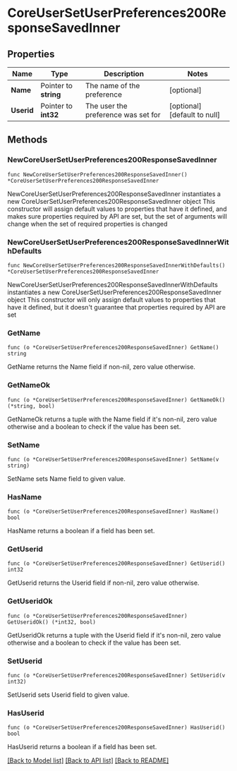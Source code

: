 # CoreUserSetUserPreferences200ResponseSavedInner

## Properties

Name | Type | Description | Notes
------------ | ------------- | ------------- | -------------
**Name** | Pointer to **string** | The name of the preference | [optional] 
**Userid** | Pointer to **int32** | The user the preference was set for | [optional] [default to null]

## Methods

### NewCoreUserSetUserPreferences200ResponseSavedInner

`func NewCoreUserSetUserPreferences200ResponseSavedInner() *CoreUserSetUserPreferences200ResponseSavedInner`

NewCoreUserSetUserPreferences200ResponseSavedInner instantiates a new CoreUserSetUserPreferences200ResponseSavedInner object
This constructor will assign default values to properties that have it defined,
and makes sure properties required by API are set, but the set of arguments
will change when the set of required properties is changed

### NewCoreUserSetUserPreferences200ResponseSavedInnerWithDefaults

`func NewCoreUserSetUserPreferences200ResponseSavedInnerWithDefaults() *CoreUserSetUserPreferences200ResponseSavedInner`

NewCoreUserSetUserPreferences200ResponseSavedInnerWithDefaults instantiates a new CoreUserSetUserPreferences200ResponseSavedInner object
This constructor will only assign default values to properties that have it defined,
but it doesn't guarantee that properties required by API are set

### GetName

`func (o *CoreUserSetUserPreferences200ResponseSavedInner) GetName() string`

GetName returns the Name field if non-nil, zero value otherwise.

### GetNameOk

`func (o *CoreUserSetUserPreferences200ResponseSavedInner) GetNameOk() (*string, bool)`

GetNameOk returns a tuple with the Name field if it's non-nil, zero value otherwise
and a boolean to check if the value has been set.

### SetName

`func (o *CoreUserSetUserPreferences200ResponseSavedInner) SetName(v string)`

SetName sets Name field to given value.

### HasName

`func (o *CoreUserSetUserPreferences200ResponseSavedInner) HasName() bool`

HasName returns a boolean if a field has been set.

### GetUserid

`func (o *CoreUserSetUserPreferences200ResponseSavedInner) GetUserid() int32`

GetUserid returns the Userid field if non-nil, zero value otherwise.

### GetUseridOk

`func (o *CoreUserSetUserPreferences200ResponseSavedInner) GetUseridOk() (*int32, bool)`

GetUseridOk returns a tuple with the Userid field if it's non-nil, zero value otherwise
and a boolean to check if the value has been set.

### SetUserid

`func (o *CoreUserSetUserPreferences200ResponseSavedInner) SetUserid(v int32)`

SetUserid sets Userid field to given value.

### HasUserid

`func (o *CoreUserSetUserPreferences200ResponseSavedInner) HasUserid() bool`

HasUserid returns a boolean if a field has been set.


[[Back to Model list]](../README.md#documentation-for-models) [[Back to API list]](../README.md#documentation-for-api-endpoints) [[Back to README]](../README.md)


